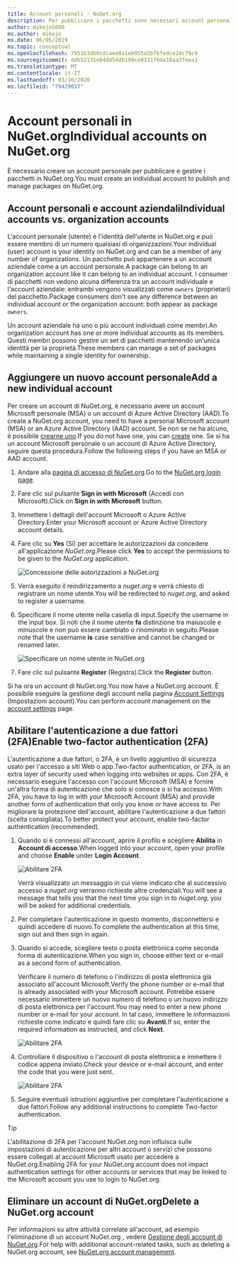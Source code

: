 ```yaml
---
title: Account personali - NuGet.org
description: Per pubblicare i pacchetti sono necessari account personali in NuGet.org
author: mikejo5000
ms.author: mikejo
ms.date: 06/05/2019
ms.topic: conceptual
ms.openlocfilehash: 7951b3db0cdcaee0a1eb955a5bf6fedce24c79c9
ms.sourcegitcommit: ddb52131e84dd54db199ce8331f6da18aa3feea1
ms.translationtype: MT
ms.contentlocale: it-IT
ms.lasthandoff: 03/16/2020
ms.locfileid: "79429017"
---
```

# <a name="individual-accounts-on-nugetorg"></a><span data-ttu-id="1de7d-103">Account personali in NuGet.org</span><span class="sxs-lookup"><span data-stu-id="1de7d-103">Individual accounts on NuGet.org</span></span>

<span data-ttu-id="1de7d-104">È necessario creare un account personale per pubblicare e gestire i pacchetti in NuGet.org.</span><span class="sxs-lookup"><span data-stu-id="1de7d-104">You must create an individual account to publish and manage packages on NuGet.org.</span></span>

## <a name="individual-accounts-vs-organization-accounts"></a><span data-ttu-id="1de7d-105">Account personali e account aziendali</span><span class="sxs-lookup"><span data-stu-id="1de7d-105">Individual accounts vs. organization accounts</span></span>

<span data-ttu-id="1de7d-106">L'account personale (utente) è l'identità dell'utente in NuGet.org e può essere membro di un numero qualsiasi di organizzazioni.</span><span class="sxs-lookup"><span data-stu-id="1de7d-106">Your individual (user) account is your identity on NuGet.org and can be a member of any number of organizations.</span></span> <span data-ttu-id="1de7d-107">Un pacchetto può appartenere a un account aziendale come a un account personale.</span><span class="sxs-lookup"><span data-stu-id="1de7d-107">A package can belong to an organization account like it can belong to an individual account.</span></span> <span data-ttu-id="1de7d-108">I consumer di pacchetti non vedono alcuna differenza tra un account individuale e l'account aziendale: entrambi vengono visualizzati come `owners` (proprietari) del pacchetto.</span><span class="sxs-lookup"><span data-stu-id="1de7d-108">Package consumers don't see any difference between an individual account or the organization account: both appear as package `owners`.</span></span>

<span data-ttu-id="1de7d-109">Un account aziendale ha uno o più account individuali come membri.</span><span class="sxs-lookup"><span data-stu-id="1de7d-109">An organization account has one or more individual accounts as its members.</span></span> <span data-ttu-id="1de7d-110">Questi membri possono gestire un set di pacchetti mantenendo un'unica identità per la proprietà.</span><span class="sxs-lookup"><span data-stu-id="1de7d-110">These members can manage a set of packages while maintaining a single identity for ownership.</span></span>

## <a name="add-a-new-individual-account"></a><span data-ttu-id="1de7d-111">Aggiungere un nuovo account personale</span><span class="sxs-lookup"><span data-stu-id="1de7d-111">Add a new individual account</span></span>

<span data-ttu-id="1de7d-112">Per creare un account di NuGet.org, è necessario avere un account Microsoft personale (MSA) o un account di Azure Active Directory (AAD).</span><span class="sxs-lookup"><span data-stu-id="1de7d-112">To create a NuGet.org account, you need to have a personal Microsoft account (MSA) or an Azure Active Directory (AAD) account.</span></span> <span data-ttu-id="1de7d-113">Se non se ne ha alcuno, è possibile [crearne uno](https://signup.live.com).</span><span class="sxs-lookup"><span data-stu-id="1de7d-113">If you do not have one, you can [create](https://signup.live.com) one.</span></span> <span data-ttu-id="1de7d-114">Se si ha un account Microsoft personale o un account di Azure Active Directory, seguire questa procedura.</span><span class="sxs-lookup"><span data-stu-id="1de7d-114">Follow the following steps if you have an MSA or AAD account.</span></span>

1. <span data-ttu-id="1de7d-115">Andare alla [pagina di accesso di NuGet.org](https://www.nuget.org/users/account/LogOn).</span><span class="sxs-lookup"><span data-stu-id="1de7d-115">Go to the [NuGet.org login page](https://www.nuget.org/users/account/LogOn).</span></span>

1. <span data-ttu-id="1de7d-116">Fare clic sul pulsante **Sign in with Microsoft** (Accedi con Microsoft).</span><span class="sxs-lookup"><span data-stu-id="1de7d-116">Click on **Sign in with Microsoft** button.</span></span>

1. <span data-ttu-id="1de7d-117">Immettere i dettagli dell'account Microsoft o Azure Active Directory.</span><span class="sxs-lookup"><span data-stu-id="1de7d-117">Enter your Microsoft account or Azure Active Directory account details.</span></span>

1. <span data-ttu-id="1de7d-118">Fare clic su **Yes** (Sì) per accettare le autorizzazioni da concedere all'applicazione *NuGet.org*.</span><span class="sxs-lookup"><span data-stu-id="1de7d-118">Please click **Yes** to accept the permissions to be given to the *NuGet.org* application.</span></span>

   ![Concessione delle autorizzazioni a NuGet.org](media/nuget-org-permissions.png)

1. <span data-ttu-id="1de7d-120">Verrà eseguito il reindirizzamento a *nuget.org* e verrà chiesto di registrare un nome utente.</span><span class="sxs-lookup"><span data-stu-id="1de7d-120">You will be redirected to *nuget.org*, and asked to register a username.</span></span>

1. <span data-ttu-id="1de7d-121">Specificare il nome utente nella casella di input.</span><span class="sxs-lookup"><span data-stu-id="1de7d-121">Specify the username in the input box.</span></span> <span data-ttu-id="1de7d-122">Si noti che il nome utente **fa** distinzione tra maiuscole e minuscole e non può essere cambiato o rinominato in seguito.</span><span class="sxs-lookup"><span data-stu-id="1de7d-122">Please note that the username **is** case sensitive and cannot be changed or renamed later.</span></span>

   ![Specificare un nome utente in NuGet.org](media/nuget-org-register.png) 

1. <span data-ttu-id="1de7d-124">Fare clic sul pulsante **Register** (Registra).</span><span class="sxs-lookup"><span data-stu-id="1de7d-124">Click the **Register** button.</span></span>

<span data-ttu-id="1de7d-125">Si ha ora un account di NuGet.org.</span><span class="sxs-lookup"><span data-stu-id="1de7d-125">You now have a NuGet.org account.</span></span> <span data-ttu-id="1de7d-126">È possibile eseguire la gestione degli account nella pagina [Account Settings](https://www.nuget.org/account) (Impostazioni account).</span><span class="sxs-lookup"><span data-stu-id="1de7d-126">You can perform account management on the [account settings](https://www.nuget.org/account) page.</span></span>

## <a name="enable-two-factor-authentication-2fa"></a><span data-ttu-id="1de7d-127">Abilitare l'autenticazione a due fattori (2FA)</span><span class="sxs-lookup"><span data-stu-id="1de7d-127">Enable two-factor authentication (2FA)</span></span>

<span data-ttu-id="1de7d-128">L'autenticazione a due fattori, o 2FA, è un livello aggiuntivo di sicurezza usato per l'accesso a siti Web o app.</span><span class="sxs-lookup"><span data-stu-id="1de7d-128">Two-factor authentication, or 2FA, is an extra layer of security used when logging into websites or apps.</span></span> <span data-ttu-id="1de7d-129">Con 2FA, è necessario eseguire l'accesso con l'account Microsoft (MSA) e fornire un'altra forma di autenticazione che solo si conosce o si ha accesso.</span><span class="sxs-lookup"><span data-stu-id="1de7d-129">With 2FA, you have to log in with your Microsoft Account (MSA) and provide another form of authentication that only you know or have access to.</span></span> <span data-ttu-id="1de7d-130">Per migliorare la protezione dell'account, abilitare l'autenticazione a due fattori (scelta consigliata).</span><span class="sxs-lookup"><span data-stu-id="1de7d-130">To better protect your account, enable two-factor authentication (recommended).</span></span>

1. <span data-ttu-id="1de7d-131">Quando si è connessi all'account, aprire il profilo e scegliere **Abilita** in **Account di accesso**.</span><span class="sxs-lookup"><span data-stu-id="1de7d-131">When logged into your account, open your profile and choose **Enable** under **Login Account**.</span></span>

   ![Abilitare 2FA](media/nuget-org-register-2fa.png)

   <span data-ttu-id="1de7d-133">Verrà visualizzato un messaggio in cui viene indicato che al successivo accesso a *nuget.org* verranno richieste altre credenziali.</span><span class="sxs-lookup"><span data-stu-id="1de7d-133">You will see a message that tells you that the next time you sign in to *nuget.org*, you will be asked for additional credentials.</span></span>

2. <span data-ttu-id="1de7d-134">Per completare l'autenticazione in questo momento, disconnettersi e quindi accedere di nuovo.</span><span class="sxs-lookup"><span data-stu-id="1de7d-134">To complete the authentication at this time, sign out and then sign in again.</span></span>

3. <span data-ttu-id="1de7d-135">Quando si accede, scegliere testo o posta elettronica come seconda forma di autenticazione.</span><span class="sxs-lookup"><span data-stu-id="1de7d-135">When you sign in, choose either text or e-mail as a second form of authentication.</span></span>

   <span data-ttu-id="1de7d-136">Verificare il numero di telefono o l'indirizzo di posta elettronica già associato all'account Microsoft.</span><span class="sxs-lookup"><span data-stu-id="1de7d-136">Verify the phone number or e-mail that is already associated with your Microsoft account.</span></span> <span data-ttu-id="1de7d-137">Potrebbe essere necessario immettere un nuovo numero di telefono o un nuovo indirizzo di posta elettronica per l'account.</span><span class="sxs-lookup"><span data-stu-id="1de7d-137">You may need to enter a new phone number or e-mail for your account.</span></span> <span data-ttu-id="1de7d-138">In tal caso, immettere le informazioni richieste come indicato e quindi fare clic su **Avanti**.</span><span class="sxs-lookup"><span data-stu-id="1de7d-138">If so, enter the required information as instructed, and click **Next**.</span></span>

   ![Abilitare 2FA](media/nuget-org-sign-in-2fa.png)

4. <span data-ttu-id="1de7d-140">Controllare il dispositivo o l'account di posta elettronica e immettere il codice appena inviato.</span><span class="sxs-lookup"><span data-stu-id="1de7d-140">Check your device or e-mail account, and enter the code that you were just sent.</span></span>

   ![Abilitare 2FA](media/nuget-org-enter-code-2fa.png)

5. <span data-ttu-id="1de7d-142">Seguire eventuali istruzioni aggiuntive per completare l'autenticazione a due fattori.</span><span class="sxs-lookup"><span data-stu-id="1de7d-142">Follow any additional instructions to complete Two-factor authentication.</span></span>

> [!Tip]
> <span data-ttu-id="1de7d-143">L'abilitazione di 2FA per l'account NuGet.org non influisca sulle impostazioni di autenticazione per altri account o servizi che possono essere collegati al account Microsoft usato per accedere a NuGet.org.</span><span class="sxs-lookup"><span data-stu-id="1de7d-143">Enabling 2FA for your NuGet.org account does not impact authentication settings for other accounts or services that may be linked to the Microsoft account you use to login to NuGet.org.</span></span>

## <a name="delete-a-nugetorg-account"></a><span data-ttu-id="1de7d-144">Eliminare un account di NuGet.org</span><span class="sxs-lookup"><span data-stu-id="1de7d-144">Delete a NuGet.org account</span></span>

<span data-ttu-id="1de7d-145">Per informazioni su altre attività correlate all'account, ad esempio l'eliminazione di un account NuGet.org , vedere [Gestione degli account di NuGet.org](nuget-org-faq.md#nugetorg-account-management).</span><span class="sxs-lookup"><span data-stu-id="1de7d-145">For help with additional account-related tasks, such as deleting a NuGet.org account, see [NuGet.org account management](nuget-org-faq.md#nugetorg-account-management).</span></span>
